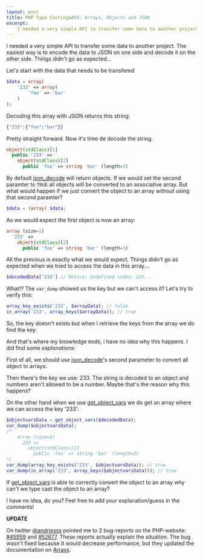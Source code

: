 ```yaml
---
layout: post
title: PHP Type Casting&#58; Arrays, Objects and JSON
excerpt:
    I needed a very simple API to transfer some data to another project. The easiest way is to encode the data on one side to JSON en decode it on the other side. Things didn't go as expected...
---
```

I needed a very simple API to transfer some data to another project. The easiest way is to encode the data to JSON on one side and decode it on the other side. Things didn't go as expected...

Let's start with the data that needs to be transfered

```php
$data = array(
    '233' => array(
        'foo' => 'bar'
    )
);
```

Decoding this array with JSON returns this string:

```php
{"233":{"foo":"bar"}}
```

Pretty straight forward. Now it's time de docode the string.

```php
object(stdClass)[1]
  public '233' =>
    object(stdClass)[2]
      public 'foo' => string 'bar' (length=3)
```

By default [json_decode](http://php.net/manual/en/function.json-decode.php) will return objects. If we would set the second paramter to <code class="prettyprint">TRUE</code> all objects will be converted to an associative array. But what would happen if we just convert the object to an array without using that second paramter?

```php
$data = (array) $data;
```

As we would expect the first object is now an array:

```php
array (size=1)
  '233' =>
    object(stdClass)[2]
      public 'foo' => string 'bar' (length=3)
```

All the previous is exactly what we would expect. Things didn't go as expected when we tried to access the data in this array....

```php
$decodedData['233'] // Notice: Undefined index: 233...
```

What!? The <code class="prettyprint">var_dump</code> showed us the key but we can't access it? Let's try to verify this:

```php
array_key_exists('233', $arrayData); // false
in_array('233', array_keys($arrayData)); // true
```

So, the key doesn't exists but when I retrieve the keys from the array we do find the key.

And that's where my knowledge ends, i have no idea why this happens. I did find some *explanations*:

First of all, we should use [json_decode](http://php.net/manual/en/function.json-decode.php)'s second parameter to convert all object to arrays.

Then there's the key we use: 233. The string is decoded to an object and numbers aren't allowed to be a number. Maybe that's the reason why this happens?

On the other hand when we use [get_object_vars](http://php.net/manual/en/function.get-object-vars.php) we do get an array where we can access the key '233':

```php
$objectvarsData = get_object_vars($decodedData);
var_dump($objectvarsData);
/*
    array (size=1)
      233 =>
        object(stdClass)[2]
          public 'foo' => string 'bar' (length=3)
*/
var_dump(array_key_exists('233', $objectvarsData)); // true
var_dump(in_array('233', array_keys($objectvarsData))); // true
```

If [get_object_vars](http://php.net/manual/en/function.get-object-vars.php) is able to correctly convert the object to an array why can't we type cast the object to an array?

I have no idea, do you? Feel free to add your explanation/guess in the comments!

**UPDATE**

On twitter [@andriesss](http://twitter.com/andriesss) pointed me to 2 bug-reports on the PHP-website: [#45959](https://bugs.php.net/bug.php?id=45959) and [#52677](https://bugs.php.net/bug.php?id=52677). These reports actually explain the situation. The bug wasn't fixed because It would decrease performance, but they updated the documentation on [Arrays](http://php.net/array#language.types.array.casting).
